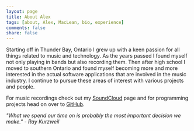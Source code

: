 ```yaml
---
layout: page
title: About Alex
tags: [about, Alex, MacLean, bio, experience]
comments: false
share: false
---
```


Starting off in Thunder Bay, Ontario I grew up with a keen passion for all things related to music and technology. As the years passed I found myself not only playing in bands but also recording them. Then after high school I moved to southern Ontario and found myself becoming more and more interested in the actual software applications that are involved in the music industry. I continue to pursue these areas of interest with various projects and people. 

For music recordings check out my [SoundCloud](https://soundcloud.com/xanderjohnscott) page and for programming projects head on over to [GitHub](https://github.com/amaclean199).

*"What we spend our time on is probably the most important decision we make." - Ray Kurzweil*